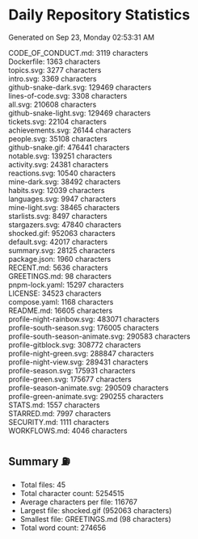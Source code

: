 # Daily Repository Statistics
Generated on Sep 23, Monday 02:53:31 AM  

CODE_OF_CONDUCT.md: 3119 characters  
Dockerfile: 1363 characters  
topics.svg: 3277 characters  
intro.svg: 3369 characters  
github-snake-dark.svg: 129469 characters  
lines-of-code.svg: 3308 characters  
all.svg: 210608 characters  
github-snake-light.svg: 129469 characters  
tickets.svg: 22104 characters  
achievements.svg: 26144 characters  
people.svg: 35108 characters  
github-snake.gif: 476441 characters  
notable.svg: 139251 characters  
activity.svg: 24381 characters  
reactions.svg: 10540 characters  
mine-dark.svg: 38492 characters  
habits.svg: 12039 characters  
languages.svg: 9947 characters  
mine-light.svg: 38465 characters  
starlists.svg: 8497 characters  
stargazers.svg: 47840 characters  
shocked.gif: 952063 characters  
default.svg: 42017 characters  
summary.svg: 28125 characters  
package.json: 1960 characters  
RECENT.md: 5636 characters  
GREETINGS.md: 98 characters  
pnpm-lock.yaml: 15297 characters  
LICENSE: 34523 characters  
compose.yaml: 1168 characters  
README.md: 16605 characters  
profile-night-rainbow.svg: 483071 characters  
profile-south-season.svg: 176005 characters  
profile-south-season-animate.svg: 290583 characters  
profile-gitblock.svg: 308772 characters  
profile-night-green.svg: 288847 characters  
profile-night-view.svg: 289431 characters  
profile-season.svg: 175931 characters  
profile-green.svg: 175677 characters  
profile-season-animate.svg: 290509 characters  
profile-green-animate.svg: 290255 characters  
STATS.md: 1557 characters  
STARRED.md: 7997 characters  
SECURITY.md: 1111 characters  
WORKFLOWS.md: 4046 characters  

## Summary ⛽  
- Total files: 45  
- Total character count: 5254515  
- Average characters per file: 116767  
- Largest file: shocked.gif (952063 characters)  
- Smallest file: GREETINGS.md (98 characters)  
- Total word count: 274656  
